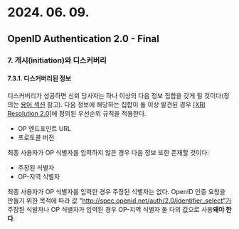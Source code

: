 # 2024. 06. 09.

## OpenID Authentication 2.0 - Final

### 7. 개시(initiation)와 디스커버리

#### 7.3.1. 디스커버리된 정보

디스커버리가 성공하면 신뢰 당사자는 하나 이상의 다음 정보 집합을 갖게 될 것이다(정의는 [용어 섹션][oidc-terminology] 참고). 다음 정보에 해당하는 집합이 둘 이상 발견된 경우 [[XRI Resolution 2.0]][xri-resolution-2-0]에 정의된 우선순위 규칙을 적용한다.

* OP 엔드포인트 URL
* 프로토콜 버전

최종 사용자가 OP 식별자를 입력하지 않은 경우 다음 정보 또한 존재할 것이다:

* 주장된 식별자
* OP-지역 식별자

최종 사용자가 OP 식별자를 입력한 경우 주장된 식별자는 없다. OpenID 인증 요청을 만들기 위한 목적에 따라 값 "http://spec.openid.net/auth/2.0/identifier_select"가 주장된 식발자나 OP 식별자가 입력된 경우 OP-지역 식별자 둘 다의 값으로 사용**돼야 한다**.



[oidc-terminology]: https://openid.net/specs/openid-authentication-2_0.html#terminology
[xri-resolution-2-0]: https://docs.oasis-open.org/xri/2.0/specs/cd02/xri-resolution-V2.0-cd-02.html